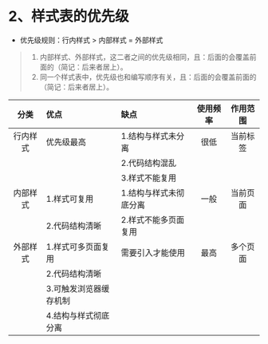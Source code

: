 # 2、样式表的优先级

* 优先级规则：行内样式 > 内部样式 = 外部样式

> 1. 内部样式、外部样式，这二者之间的优先级相同，且：后面的会覆盖前面的（简记：后来者居上）。
> 2. 同一个样式表中，优先级也和编写顺序有关，且：后面的会覆盖前面的（简记：后来者居上）。

| 分类 | 优点 | 缺点 | 使用频率 | 作用范围 |
| :---: | :--- | :--- | :---: | :---: |
| 行内样式 | 优先级最高 | 1.结构与样式未分离 | 很低 | 当前标签 |
| | | 2.代码结构混乱 | | |
| | | 3.样式不能复用 | | |
| 内部样式 | 1.样式可复用 | 1.结构与样式未彻底分离 | 一般 | 当前页面 |
| | 2.代码结构清晰 | 2.样式不能多页面复用 | | |
| 外部样式 | 1.样式可多页面复用 | 需要引入才能使用 | 最高 | 多个页面 |
| | 2.代码结构清晰 | | |
| | 3.可触发浏览器缓存机制 | | |
| | 4.结构与样式彻底分离 | | |
